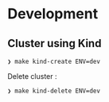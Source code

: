 # Development

## Cluster using Kind

```shell
❯ make kind-create ENV=dev
```

Delete cluster :

```shell
❯ make kind-delete ENV=dev
```
